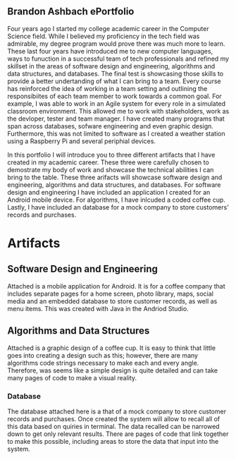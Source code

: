 ## Brandon Ashbach ePortfolio

Four years ago I started my college academic career in the Computer Science field. While I believed my proficiency in the tech field was admirable, my degree program would prove there was much more to learn. These last four years have introduced me to new computer languages, ways to funuction in a successful team of tech professionals and refined my skillset in the areas of software design and engineering, algorithms and data structures, and databases. The final test is showcasing those skills to provide a better undertanding of what I can bring to a team. Every course has reinforced the idea of working in a team setting and outlining the responsibiites of each team member to work towards a common goal. For example, I was able to work in an Agile system for every role in a simulated classroom environment. This allowed me to work with stakeholders, work as the devloper, tester and team manager. I have created many programs that span across databases, sofware engineering and even graphic design. Furthermore, this was not limited to software as I created a weather station using a Raspberry Pi and several periphial devices. 

In this portfolio I will introduce you to three different artifacts that I have created in my academic career. These three were carefully chosen to demostrate my body of work and showcase the technical abilities I can bring to the table. These three arifacts will showcase software design and engineering, algorithms and data structures, and databases. For software design and engineering I have included an application I created for an Android mobile device. For algorithms, I have inlcuded a coded coffee cup. Lastly, I have included an database for a mock company to store customers' records and purchases. 

# Artifacts 

## Software Design and Engineering

Attached is a mobile application for Android. It is for a coffee company that includes separate pages for a home screen, photo library, maps, social media and an embedded database to store customer records, as well as menu items. This was created with Java in the Andriod Studio. 

## Algorithms and Data Structures

Attached is a graphic design of a coffee cup. It is easy to think that little goes into creating a design such as this; however, there are many algorithms code strings necessary to make each and every angle. Therefore, was seems like a simple design is quite detailed and can take many pages of code to make a visual reality. 

### Database

The database attached here is a that of a mock company to store customer records and purchases. Once created the system will allow to recall all of this data based on quiries in terminal. The data recalled can be narrowed down to get only relevant results. There are pages of code that link together to make this possible, including areas to store the data that input into the system. 
